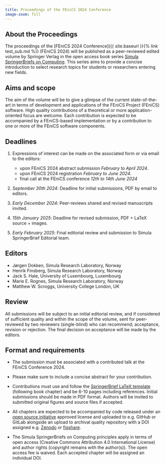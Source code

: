 ```yaml
---
title: Proceedings of the FEniCS 2024 Conference
image-zoom: fill
---
```


## About the Proceedings

The proceedings of the [FEniCS 2024
Conference]({{ site.baseurl }}{% link test_sub.md %}) (FEniCS 2024) will be
published as a peer-reviewed edited volume by Springer Verlag in the open
access book series [Simula SpringerBriefs on
Computing](https://www.springer.com/series/13548). This series aims to provide
a concise introduction to select research topics for students or researchers
entering new fields.

## Aims and scope

The aim of the volume will be to give a glimpse of the current state-of-the-art
in terms of development and applications of the FEniCS Project (FEniCS)
software. High quality contributions of a theoretical or more
application-oriented focus are welcome. Each contribution is expected to be
accompanied by a FEniCS-based implementation or by a contribution to one or
more of the FEniCS software components.

## Deadlines

1. Expressions of interest can be made on the associated form or via email to
   the editors:
    * upon FEniCS 2024 abstract submission *February to April 2024*.
    * upon FEniCS 2024 registration *February to June 2024*.
    * final call at the FEniCS conference *12th to 14th June 2024* 

2. *September 30th 2024*: Deadline for initial submissions, PDF by email to
   editors.

3. *Early December 2024*: Peer-reviews shared and revised manuscripts invited.

4. *15th January 2025*: Deadline for revised submission, PDF + LaTeX source +
   images.

5. *Early February 2025*: Final editorial review and submission to Simula
   SpringerBrief Editorial team.

## Editors

* Jørgen Dokken, Simula Research Laboratory, Norway
* Henrik Finsberg, Simula Research Laboratory, Norway
* Jack S. Hale, University of Luxembourg, Luxembourg
* Marie E. Rognes, Simula Research Laboratory, Norway
* Matthew W. Scroggs, University College London, UK

## Review

All submissions will be subject to an initial editorial review, and if
considered of sufficient quality and within the scope of the volume, sent for
peer-reviewed by two reviewers (single-blind) who can recommend; acceptance,
revision or rejection. The final decision on acceptance will be made by the
editors.

## Format and requirements

* The submission must be associated with a contributed talk at the FEniCS
  Conference 2024.

* Please make sure to include a concise abstract for your contribution.

* Contributions must use and follow the [SpringerBrief LaTeX
  template](https://www.springer.com/gp/authors-editors/book-authors-editors/your-publication-journey/manuscript-preparation)
  (following book chapter) and be 6-10 pages including references. Initial
  submissions should be made in PDF format. Authors will be invited to
  submitted original figures and source files if accepted.

* All chapters are expected to be accompanied by code released under an [open
  source initiative](https://opensource.org) approved license and uploaded to
  e.g. GitHub or GitLab alongside an upload to archival quality repository with
  a DOI assigned e.g. [Zenodo](https://zenodo.org) or
  [figshare](https://figshare.org).

* The Simula SpringerBriefs on Computing principles apply in terms of open
  access (Creative Commons Attribution 4.0 International License) and author
  rights (copyright remains with the author(s)). The open access fee is waived.
  Each accepted chapter will be assigned an individual DOI. 
